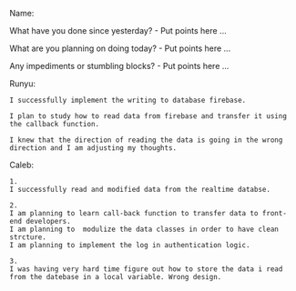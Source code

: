 Name: 

What have you done since yesterday?
	- Put points here ...

What are you planning on doing today?
	- Put points here ...

Any impediments or stumbling blocks?
	- Put points here ...

Runyu:
	
	I successfully implement the writing to database firebase.
	
	I plan to study how to read data from firebase and transfer it using the callback function.
	
	I knew that the direction of reading the data is going in the wrong direction and I am adjusting my thoughts.
	
Caleb:
	
	1.
	I successfully read and modified data from the realtime databse.
	
	2.
	I am planning to learn call-back function to transfer data to front-end developers.
	I am planning to  modulize the data classes in order to have clean strcture.
	I am planning to implement the log in authentication logic.
	
	3.
	I was having very hard time figure out how to store the data i read from the datebase in a local variable. Wrong design.
